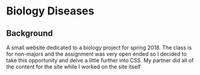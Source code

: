 # Biology Diseases
## Background
A small website dedicated to a biology project for spring 2018. The class is for non-majors and the assignment was very open ended so I decided to take this opportunity and delve a little further into CSS. My partner did all of the content for the site while I worked on the site itself
## 

